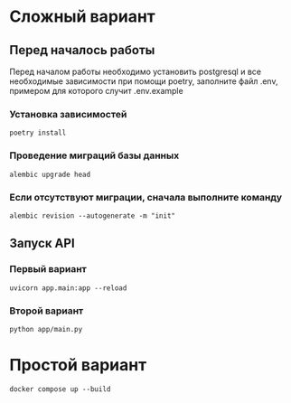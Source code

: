 # Сложный вариант

## Перед началось работы
<p>Перед началом работы необходимо установить postgresql и все необходимые зависимости при помощи poetry, заполните файл .env, примером для которого случит .env.example</p>

### Установка зависимостей
```
poetry install
```

### Проведение миграций базы данных
```
alembic upgrade head
```

### Если отсутствуют миграции, сначала выполните команду
```
alembic revision --autogenerate -m "init"
```

## Запуск API

### Первый вариант
```
uvicorn app.main:app --reload
```

### Второй вариант
```
python app/main.py
```

# Простой вариант
```
docker compose up --build
```